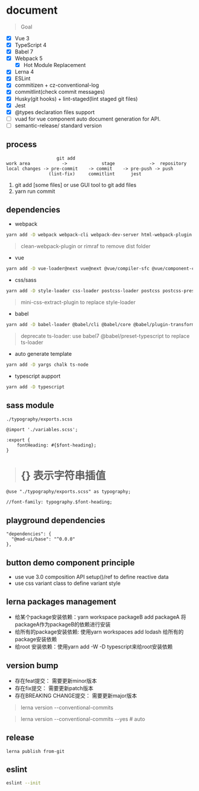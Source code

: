 # document

> Goal

- [x] Vue 3
- [x] TypeScript 4
- [x] Babel 7
- [x] Webpack 5
  - [x] Hot Module Replacement
- [x] Lerna 4
- [x] ESLint
- [x] commitizen + cz-conventional-log
- [x] commitlint(check commit messages)
- [x] Husky(git hooks) + lint-staged(lint staged git files)
- [x] Jest
- [x] @types declaration files support
- [ ] vuad for vue component auto document generation for API.
- [ ] semantic-release/ standard version

## process

```
                   git add
work area            ->             stage             ->  repository
local changes -> pre-commit    -> commit    -> pre-push -> push
                (lint-fix)     commitlint      jest
```

1. git add [some files] or use GUI tool to git add files
2. yarn run commit

## dependencies

- webpack

```bash
yarn add -D webpack webpack-cli webpack-dev-server html-webpack-plugin
```

> clean-webpack-plugin or rimraf to remove dist folder

- vue

```bash
yarn add -D vue-loader@next vue@next @vue/compiler-sfc @vue/component-compiler-utils
```

- css/sass

```bash
yarn add -D style-loader css-loader postcss-loader postcss postcss-preset-env sass-loader sass
```

> mini-css-extract-plugin to replace style-loader

- babel

```bash
yarn add -D babel-loader @babel/cli @babel/core @babel/plugin-transform-runtime @babel/preset-env @babel/preset-typescript
```

> deprecate ts-loader: use babel7 @babel/preset-typescript to replace ts-loader

- auto generate template

```bash
yarn add -D yargs chalk ts-node
```

- typescript aupport

```bash
yarn add -D typescript
```

## sass module

`./typography/exports.scss`

```
@import './variables.scss';

:export {
    fontHeading: #{$font-heading};
}
```

> # {} 表示字符串插值

```
@use "./typography/exports.scss" as typography;

//font-family: typography.$font-heading;
```

## playground dependencies

```
"dependencies": {
  "@mad-ui/base": "^0.0.0"
},
```

## button demo component principle

- use vue 3.0 composition API setup()/ref to define reactive data
- use css variant class to define variant style

## lerna packages management

- 给某个package安装依赖：yarn workspace packageB add packageA 将packageA作为packageB的依赖进行安装
- 给所有的package安装依赖: 使用yarn workspaces add lodash 给所有的package安装依赖
- 给root 安装依赖：使用yarn add -W -D typescript来给root安装依赖

## version bump

- 存在feat提交： 需要更新minor版本
- 存在fix提交： 需要更新patch版本
- 存在BREAKING CHANGE提交： 需要更新major版本

> lerna version --conventional-commits

> lerna version --conventional-commits --yes # auto

## release

```
lerna publish from-git
```

## eslint

```bash
eslint --init
```

